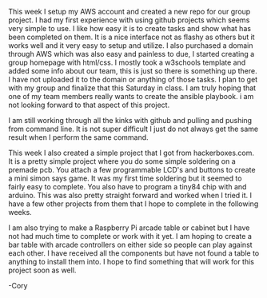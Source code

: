 This week I setup my AWS account and created a new repo for our group project.
I had my first experience with using github projects which seems very simple to use. I like how easy it is to create tasks and show what has been completed on them.
It is a nice interface not as flashy as others but it works well and it very easy to setup and utilize.
I also purchased a domain through AWS which was also easy and painless to due, I started creating a group homepage with html/css.  I mostly took a w3schools template and added some info about our team, this is just so there is something up there.  I have not uploaded it to the domain or anything of those tasks.  I plan to get with my group and finalize that this Saturday in class.  I am truly hoping that one of my team members really wants to create the ansible playbook.  i am not looking forward to that aspect of this project.  

I am still working through all the kinks with github and pulling and pushing from command line.  It is not super difficult I just do not always get the same result when I perform the same command.

This week I also created a simple project that I got from hackerboxes.com.  It is a pretty simple project where you do some simple soldering on a premade pcb.  You attach a few programmable LCD's and buttons to create a mini simon says game.  It was my first time soldering but it seemed to fairly easy to complete.  You also have to program a tiny84 chip with and arduino.  This was also pretty straight forward and worked when I tried it.  I have a few other projects from them that I hope to complete in the following weeks.

I am also trying to make a Raspberry Pi arcade table or cabinet but I have not had much time to complete or work with it yet.  I am hoping to create a bar table with arcade controllers on either side so people can play against each other.  I have received all the components but have not found a table to anything to install them into.  I hope to find something that will work for this project soon as well.

-Cory
